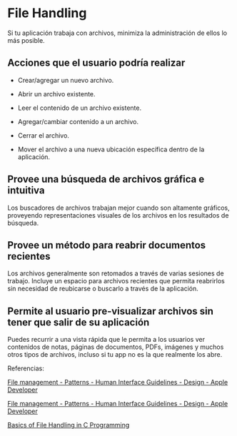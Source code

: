 # File Handling

Si tu aplicación trabaja con archivos, minimiza la administración de ellos lo más posible.

## Acciones que el usuario podría realizar

-   Crear/agregar un nuevo archivo.
    
-   Abrir un archivo existente.
    
-   Leer el contenido de un archivo existente.
    
-   Agregar/cambiar contenido a un archivo.
    
-   Cerrar el archivo.
    
-   Mover el archivo a una nueva ubicación específica dentro de la aplicación.
    

## Provee una búsqueda de archivos gráfica e intuitiva

Los buscadores de archivos trabajan mejor cuando son altamente gráficos, proveyendo representaciones visuales de los archivos en los resultados de búsqueda.

## Provee un método para reabrir documentos recientes

Los archivos generalmente son retomados a través de varias sesiones de trabajo. Incluye un espacio para archivos recientes que permita reabrirlos sin necesidad de reubicarse o buscarlo a través de la aplicación.

## Permite al usuario pre-visualizar archivos sin tener que salir de su aplicación

Puedes recurrir a una vista rápida que le permita a los usuarios ver contenidos de notas, páginas de documentos, PDFs, imágenes y muchos otros tipos de archivos, incluso si tu app no es la que realmente los abre.

Referencias:

[File management - Patterns - Human Interface Guidelines - Design - Apple Developer](https://developer.apple.com/design/human-interface-guidelines/ios/user-interaction/file-handling/)

[File management - Patterns - Human Interface Guidelines - Design - Apple Developer](https://developer.apple.com/design/human-interface-guidelines/macos/user-interaction/file-handling/)

[Basics of File Handling in C Programming](https://www.tutorialspoint.com/basics-of-file-handling-in-c-programming#:~:text=File%20Handling%20is%20the%20storing,a%20File%20in%20C%20are%20%E2%88%92)